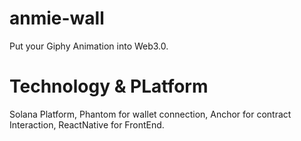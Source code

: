 # anmie-wall
Put your Giphy Animation into Web3.0.

# Technology & PLatform

Solana Platform,
Phantom for wallet connection,
Anchor for contract Interaction,
ReactNative for FrontEnd.

